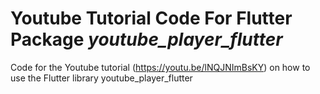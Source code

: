# Youtube Tutorial Code For Flutter Package *youtube_player_flutter*
Code for the Youtube tutorial (https://youtu.be/lNQJNImBsKY) on how to use the Flutter library youtube_player_flutter
